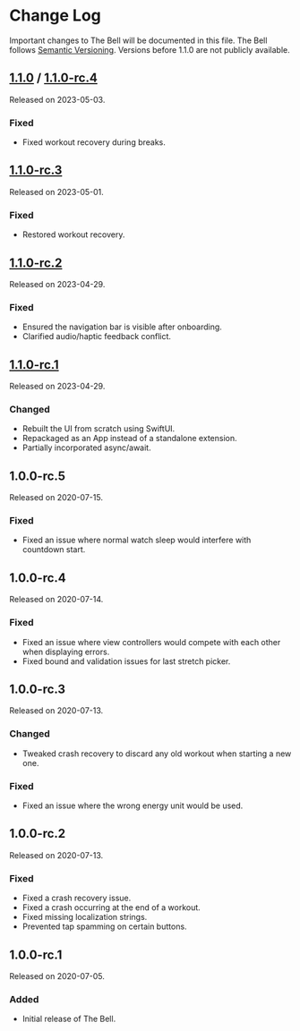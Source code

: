# Change Log
Important changes to The Bell will be documented in this file.
The Bell follows [Semantic Versioning](http://semver.org/).
Versions before 1.1.0 are not publicly available.

## [1.1.0](https://github.com/ephread/TheBell/releases/tag/1.1.0) / [1.1.0-rc.4](https://github.com/ephread/TheBell/releases/tag/1.1.0-rc.4)
Released on 2023-05-03.

### Fixed
- Fixed workout recovery during breaks.

## [1.1.0-rc.3](https://github.com/ephread/TheBell/releases/tag/1.1.0-rc.3)
Released on 2023-05-01.

### Fixed
- Restored workout recovery.

## [1.1.0-rc.2](https://github.com/ephread/TheBell/releases/tag/1.1.0-rc.2)
Released on 2023-04-29.

### Fixed
- Ensured the navigation bar is visible after onboarding.
- Clarified audio/haptic feedback conflict.

## [1.1.0-rc.1](https://github.com/ephread/TheBell/releases/tag/1.1.0-rc.1)
Released on 2023-04-29.

### Changed
- Rebuilt the UI from scratch using SwiftUI.
- Repackaged as an App instead of a standalone extension.
- Partially incorporated async/await.

## 1.0.0-rc.5
Released on 2020-07-15.

### Fixed
- Fixed an issue where normal watch sleep would interfere with countdown start.

## 1.0.0-rc.4
Released on 2020-07-14.

### Fixed
- Fixed an issue where view controllers would compete with each other when displaying errors.
- Fixed bound and validation issues for last stretch picker.

## 1.0.0-rc.3
Released on 2020-07-13.

### Changed
- Tweaked crash recovery to discard any old workout when starting a new one.

### Fixed
- Fixed an issue where the wrong energy unit would be used.


## 1.0.0-rc.2
Released on 2020-07-13.

### Fixed
- Fixed a crash recovery issue.
- Fixed a crash occurring at the end of a workout.
- Fixed missing localization strings.
- Prevented tap spamming on certain buttons.

## 1.0.0-rc.1
Released on 2020-07-05.

### Added
- Initial release of The Bell.
